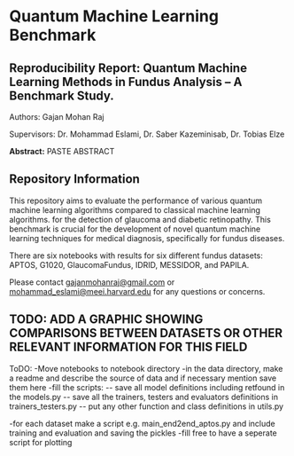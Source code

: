 # Quantum Machine Learning Benchmark

## Reproducibility Report: Quantum Machine Learning Methods in Fundus Analysis – A Benchmark Study.
Authors: Gajan Mohan Raj

Supervisors: Dr. Mohammad Eslami, Dr. Saber Kazeminisab, Dr. Tobias Elze

**Abstract:** PASTE ABSTRACT

## Repository Information
This repository aims to evaluate the performance of various quantum machine learning algorithms compared to classical machine learning algorithms. for the detection of glaucoma and diabetic retinopathy. This benchmark is crucial for the development of novel quantum machine learning techniques for medical diagnosis, specifically for fundus diseases.

There are six notebooks with results for six different fundus datasets: APTOS, G1020, GlaucomaFundus, IDRID, MESSIDOR, and PAPILA. 

Please contact gajanmohanraj@gmail.com or mohammad_eslami@meei.harvard.edu for any questions or concerns.

## TODO: ADD A GRAPHIC SHOWING COMPARISONS BETWEEN DATASETS OR OTHER RELEVANT INFORMATION FOR THIS FIELD


ToDO:
-Move notebooks to notebook directory
-in the data directory, make a readme and describe the source of data and if necessary mention save them here
-fill the scripts:
-- save all model definitions including retfound in the models.py
-- save all the trainers, testers and evaluators definitions in trainers_testers.py
-- put any other function and class definitions in utils.py

-for each dataset make a script e.g. main_end2end_aptos.py and include training and evaluation and saving the pickles
-fill free to have a seperate script for plotting
